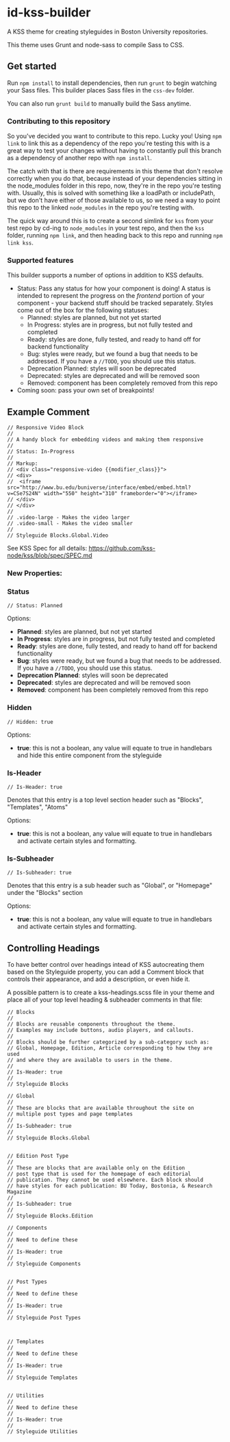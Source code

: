 # id-kss-builder
A KSS theme for creating styleguides in Boston University
repositories.

This theme uses Grunt and node-sass to compile Sass to CSS.

## Get started

Run `npm install` to install dependencies, then run `grunt` to
begin watching your Sass files. This builder places Sass files
in the `css-dev` folder.

You can also run `grunt build` to manually build the Sass anytime.

### Contributing to this repository

So you've decided you want to contribute to this repo. Lucky you!
Using `npm link` to link this as a dependency of the repo you're
testing this with is a great way to test your changes without
having to constantly pull this branch as a dependency of another
repo with `npm install`.

The catch with that is there are requirements in this theme that
don't resolve correctly when you do that, because instead of your
dependencies sitting in the node_modules folder in this repo, now,
they're in the repo you're testing with. Usually, this is solved
with something like a loadPath or includePath, but we don't have
either of those available to us, so we need a way to point this
repo to the linked `node_modules` in the repo you're testing with.

The quick way around this is to create a second simlink for `kss` from
your test repo by cd-ing to `node_modules` in your test repo, and then
the `kss` folder, running `npm link`, and then heading back to this repo
and running `npm link kss`.

### Supported features

This builder supports a number of options in addition to KSS defaults.

- Status: Pass any status for how your component is doing! A status is
intended to represent the progress on the _frontend_ portion of your
component - your backend stuff should be tracked separately. Styles come
out of the box for the following statuses:
	- Planned: styles are planned, but not yet started
	- In Progress: styles are in progress, but not fully tested and
	completed
	- Ready: styles are done, fully tested, and ready to hand off for
	backend functionality
	- Bug: styles were ready, but we found a bug that needs to be
	addressed. If you have a `//TODO`, you should use this status.
	- Deprecation Planned: styles will soon be deprecated
	- Deprecated: styles are deprecated and will be removed soon
	- Removed: component has been completely removed from this repo
- Coming soon: pass your own set of breakpoints!



## Example Comment

```
// Responsive Video Block
//
// A handy block for embedding videos and making them responsive
//
// Status: In-Progress
//
// Markup:
// <div class="responsive-video {{modifier_class}}">
// <div>
// 	<iframe src="http://www.bu.edu/buniverse/interface/embed/embed.html?v=CSe7S24N" width="550" height="310" frameborder="0"></iframe>
// </div>
// </div>
//
// .video-large - Makes the video larger
// .video-small - Makes the video smaller
//
// Styleguide Blocks.Global.Video
```

See KSS Spec for all details: 
https://github.com/kss-node/kss/blob/spec/SPEC.md

### New Properties:

### Status
```
// Status: Planned
```
Options: 
- **Planned**: styles are planned, but not yet started
- **In Progress**: styles are in progress, but not fully tested and
completed
- **Ready**: styles are done, fully tested, and ready to hand off for
backend functionality
- **Bug**: styles were ready, but we found a bug that needs to be
addressed. If you have a `//TODO`, you should use this status.
- **Deprecation Planned**: styles will soon be deprecated
- **Deprecated**: styles are deprecated and will be removed soon
- **Removed**: component has been completely removed from this repo

### Hidden
```
// Hidden: true
```
Options: 
- **true**: this is not a boolean, any value will equate to true in handlebars and hide this entire component from the styleguide

### Is-Header
```
// Is-Header: true
```
Denotes that this entry is a top level section header such as "Blocks", "Templates", "Atoms"

Options: 
- **true**: this is not a boolean, any value will equate to true in handlebars and activate certain styles and formatting. 

### Is-Subheader
```
// Is-Subheader: true
```
Denotes that this entry is a sub header such as "Global", or "Homepage" under the "Blocks" section

Options: 
- **true**: this is not a boolean, any value will equate to true in handlebars and activate certain styles and formatting. 


## Controlling Headings
To have better control over headings intead of KSS autocreating them based on the Styleguide property, you can add a Comment block that controls their appearance, and add a description, or even hide it. 

A possible pattern is to create a kss-headings.scss file in your theme and place all of your top level heading & subheader comments in that file:

```
// Blocks
//
// Blocks are reusable components throughout the theme.
// Examples may include buttons, audio players, and callouts.
//
// Blocks should be further categorized by a sub-category such as:
// Global, Homepage, Edition, Article corresponding to how they are used
// and where they are available to users in the theme.
//
// Is-Header: true
//
// Styleguide Blocks

// Global
//
// These are blocks that are available throughout the site on
// multiple post types and page templates
//
// Is-Subheader: true
//
// Styleguide Blocks.Global


// Edition Post Type
//
// These are blocks that are available only on the Edition
// post type that is used for the homepage of each editorial
// publication. They cannot be used elsewhere. Each block should
// have styles for each publication: BU Today, Bostonia, & Research Magazine
//
// Is-Subheader: true
//
// Styleguide Blocks.Edition

// Components
//
// Need to define these
//
// Is-Header: true
//
// Styleguide Components


// Post Types
//
// Need to define these
//
// Is-Header: true
//
// Styleguide Post Types



// Templates
//
// Need to define these
//
// Is-Header: true
//
// Styleguide Templates


// Utilities
//
// Need to define these
//
// Is-Header: true
//
// Styleguide Utilities
```
